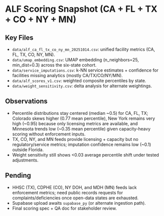 # ALF Scoring Snapshot (CA + FL + TX + CO + NY + MN)

## Key Files
- `data/alf_ca_fl_tx_co_ny_mn_20251014.csv`: unified facility metrics (CA, FL, TX, CO, NY, MN).
- `data/umap_embedding.csv`: UMAP embedding (n_neighbors=25, min_dist=0.3) across the six-state cohort.
- `data/service_imputations.csv`: k-NN service estimates + confidence for facilities missing analytics (mostly CA/TX/CO/NY/MN).
- `data/alf_scores_v1.csv`: weighted composite percentiles by state.
- `data/weight_sensitivity.csv`: delta analysis for alternate weightings.

## Observations
- Percentile distributions stay centered (median ~0.5) for CA, FL, TX; Colorado skews higher (0.77 mean percentile), New York remains very high (~0.95) because only licensing metrics are available, and Minnesota trends low (~0.35 mean percentile) given capacity-heavy scoring without enforcement inputs.
- TX, CO, NY, and MN feeds provide licensing + capacity but no regulatory/service metrics; imputation confidence remains low (~0.1) outside Florida.
- Weight sensitivity still shows <0.03 average percentile shift under tested adjustments.

## Pending
- HHSC (TX), CDPHE (CO), NY DOH, and MDH (MN) feeds lack enforcement metrics; need public records requests for complaints/deficiencies once open-data states are exhausted.
- Supabase upload awaits `supabase_py` (or alternate ingestion path).
- Final scoring spec + QA doc for stakeholder review.
